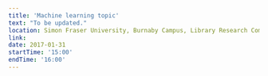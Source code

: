 ```yaml
---
title: 'Machine learning topic'
text: "To be updated."
location: Simon Fraser University, Burnaby Campus, Library Research Commons
link: 
date: 2017-01-31
startTime: '15:00'
endTime: '16:00'
---
```

